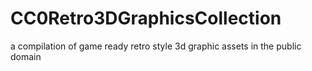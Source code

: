 # CC0Retro3DGraphicsCollection
a compilation of game ready retro style 3d graphic assets in the public domain
